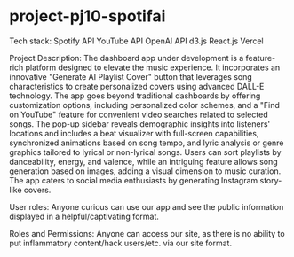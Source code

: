 # project-pj10-spotifai
Tech stack:
Spotify API
YouTube API
OpenAI API
d3.js
React.js
Vercel

Project Description: The dashboard app under development is a feature-rich platform designed to elevate the music experience. It incorporates an innovative "Generate AI Playlist Cover" button that leverages song characteristics to create personalized covers using advanced DALL-E technology. The app goes beyond traditional dashboards by offering customization options, including personalized color schemes, and a "Find on YouTube" feature for convenient video searches related to selected songs. The pop-up sidebar reveals demographic insights into listeners' locations and includes a beat visualizer with full-screen capabilities, synchronized animations based on song tempo, and lyric analysis or genre graphics tailored to lyrical or non-lyrical songs. Users can sort playlists by danceability, energy, and valence, while an intriguing feature allows song generation based on images, adding a visual dimension to music curation. The app caters to social media enthusiasts by generating Instagram story-like covers.

User roles: Anyone curious can use our app and see the public information displayed in a helpful/captivating format.

Roles and Permissions: Anyone can access our site, as there is no ability to put inflammatory content/hack users/etc. via our site format.
